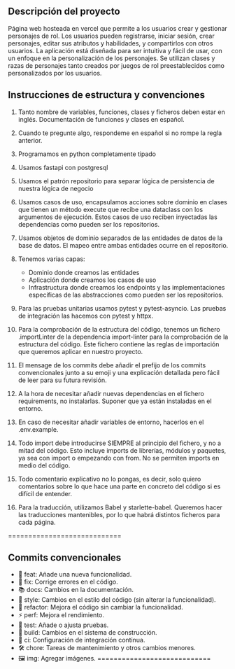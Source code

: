 ## Descripción del proyecto

Página web hosteada en vercel que permite a los usuarios crear y gestionar personajes de rol. Los usuarios pueden registrarse, iniciar sesión, crear personajes, editar sus atributos y habilidades, y compartirlos con otros usuarios. La aplicación está diseñada para ser intuitiva y fácil de usar, con un enfoque en la personalización de los personajes.
Se utilizan clases y razas de personajes tanto creados por juegos de rol preestablecidos como personalizados por los usuarios.

## Instrucciones de estructura y convenciones

1. Tanto nombre de variables, funciones, clases y ficheros deben estar en inglés. Documentación de funciones y clases en español.

2. Cuando te pregunte algo, respondeme en español si no rompe la regla anterior.

3. Programamos en python completamente tipado

4. Usamos fastapi con postgresql

5. Usamos el patrón repositorio para separar lógica de persistencia de nuestra lógica de negocio

6. Usamos casos de uso, encapsulamos acciones sobre dominio en clases que tienen un método execute que recibe una dataclass con los argumentos de ejecución. Estos casos de uso reciben inyectadas las dependencias como pueden ser los repositorios.

7. Usamos objetos de dominio separados de las entidades de datos de la base de datos. El mapeo entre ambas entidades ocurre en el repositorio.

8. Tenemos varias capas:
    - Dominio donde creamos las entidades
    - Aplicación donde creamos los casos de uso
    - Infrastructura donde creamos los endpoints y las implementaciones específicas de las abstracciones como pueden ser los repositorios.

9. Para las pruebas unitarias usamos pytest y pytest-asyncio. Las pruebas de integración las hacemos con pytest y httpx.

10. Para la comprobación de la estructura del código, tenemos un fichero .importLinter de la dependencia import-linter para la comprobación de la estructura del código. Este fichero contiene las reglas de importación que queremos aplicar en nuestro proyecto.

11. El mensage de los commits debe añadir el prefijo de los commits convencionales junto a su emoji y una explicación detallada pero fácil de leer para su futura revisión.

12. A la hora de necesitar añadir nuevas dependencias en el fichero requirements, no instalarlas. Suponer que ya están instaladas en el entorno.

13. En caso de necesitar añadir variables de entorno, hacerlos en el .env.example.

14. Todo import debe introducirse SIEMPRE al principio del fichero, y no a mitad del código. Esto incluye imports de librerías, módulos y paquetes, ya sea con import o empezando con from. No se permiten imports en medio del código.

15. Todo comentario explicativo no lo pongas, es decir, solo quiero comentarios sobre lo que hace una parte en concreto del código si es difícil de entender.

16. Para la traducción, utilizamos Babel y starlette-babel. Queremos hacer las traducciones mantenibles, por lo que habrá distintos ficheros para cada página.

============================
## Commits convencionales
- 🔧 feat: Añade una nueva funcionalidad.
- 🐛 fix: Corrige errores en el código.
- 📚 docs: Cambios en la documentación.
- 🎨 style: Cambios en el estilo del código (sin alterar la funcionalidad).
- 🔄 refactor: Mejora el código sin cambiar la funcionalidad.
- ⚡ perf: Mejora el rendimiento.
- 🧪 test: Añade o ajusta pruebas.
- 🔧 build: Cambios en el sistema de construcción.
- 🔗 ci: Configuración de integración continua.
- 🛠️ chore: Tareas de mantenimiento y otros cambios menores.
- 🖼️ img: Agregar imágenes.
============================